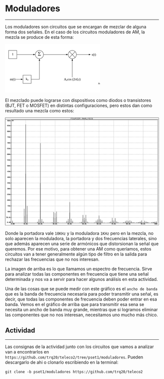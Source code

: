 # Moduladores
---

Los moduladores son circuitos que se encargan de mezclar de alguna forma dos señales. En el caso de los circuitos moduladores de AM, la mezcla se produce de esta forma:

![](./modulador.png)

El mezclado puede lograrse con dispositivos como diodos o transistores (BJT, FET o MOSFET) en distintas configuraciones, pero estos dan como resultado una mezcla como estos:

![](./fourier.BMP)

Donde la portadora vale `10KHz` y la moduladora `1KHz` pero en la mezcla, no solo aparecen la moduladora, la portadora y dos frecuencias laterales, sino que además aparecen una serie de armónicos que distorsionan la señal que queremos. Por ese motivo, para obtener una AM como queríamos, estos circuitos van a tener generalmente algún tipo de filtro en la salida para rechazar las frecuencias que no nos interesan. 

La imagen de arriba es lo que llamamos un espectro de frecuencia. Sirve para analizar todas las componentes en frecuencia que tiene una señal determinada y nos va a servir para hacer algunos análisis en esta actividad.

Una de las cosas que se puede medir con este gráfico es el `ancho de banda` que es la banda de frecuencia necesaria para poder transmitir una señal, es decir, que todas las componentes de frecuencia deben poder entrar en esa banda. Vemos en el gráfico de arriba que para transmitir esa sena se necesita un ancho de banda muy grande, mientras que si logramos eliminar las componentes que no nos interesan, necesitamos uno mucho más chico.

## Actividad
---

Las consignas de la actividad junto con los circuitos que vamos a analizar van a encontrarlos en `https://github.com/trq20/teleco2/tree/pset1/moduladores`. Pueden descargarlo de ahi o clonarlo escribiendo en la terminal:

```
git clone -b pset1/moduladores https://github.com/trq20/teleco2
```

